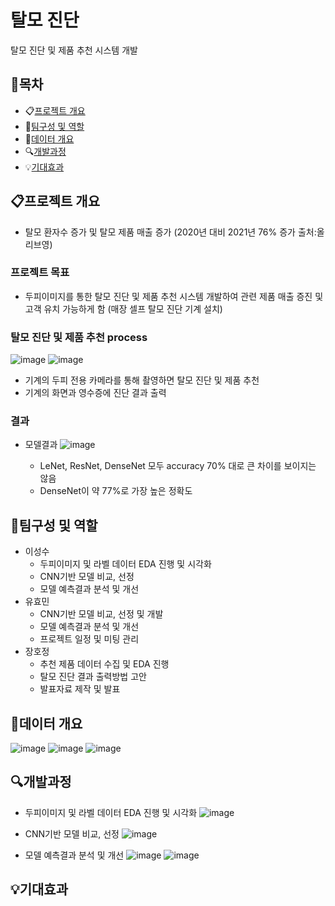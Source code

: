 # 탈모 진단
탈모 진단 및 제품 추천 시스템 개발

## 📃목차
* 📋[프로젝트 개요](#프로젝트-개요)
* 🙋[팀구성 및 역할](#팀구성-및-역할)
* 📁[데이터 개요](#데이터-개요)
* 🔍[개발과정](#개발과정)
* 💡[기대효과](#기대효과)
  
## 📋프로젝트 개요
* 탈모 환자수 증가 및 탈모 제품 매출 증가 (2020년 대비 2021년 76% 증가 출처:올리브영)


### 프로젝트 목표
* 두피이미지를 통한 탈모 진단 및 제품 추천 시스템 개발하여 관련 제품 매출 증진 및 고객 유치 가능하게 함 (매장 셀프 탈모 진단 기계 설치)


### 탈모 진단 및 제품 추천 process

![image](https://github.com/justdoit93/hair_loss/assets/129941418/c82fc56f-2548-4cc9-8238-34a3528b5086)
![image](https://github.com/justdoit93/hair_loss/assets/129941418/f3a9c7b9-d773-42fb-a2e4-7c83009d0e78)

* 기계의 두피 전용 카메라를 통해 촬영하면 탈모 진단 및 제품 추천
* 기계의 화면과 영수증에 진단 결과 출력

### 결과

* 모델결과
![image](https://github.com/justdoit93/hair_loss/assets/129941418/8dd5eaae-1e55-4d4d-a942-3936418179e4)

  * LeNet, ResNet, DenseNet 모두 accuracy 70% 대로 큰 차이를 보이지는 않음
  * DenseNet이 약 77%로 가장 높은 정확도

## 🙋팀구성 및 역할
* 이성수
  * 두피이미지 및 라벨 데이터 EDA 진행 및 시각화
  * CNN기반 모델 비교, 선정
  * 모델 예측결과 분석 및 개선
* 유효민
  * CNN기반 모델 비교, 선정 및 개발
  * 모델 예측결과 분석 및 개선
  * 프로젝트 일정 및 미팅 관리
* 장호정
  * 추천 제품 데이터 수집 및 EDA 진행
  * 탈모 진단 결과 출력방법 고안
  * 발표자료 제작 및 발표
## 📁데이터 개요
![image](https://github.com/justdoit93/illegal_right_turn_detection/assets/129941418/3f849e94-7e1a-45dc-9ee6-e51bc232ccc0)
![image](https://github.com/justdoit93/illegal_right_turn_detection/assets/129941418/f1f93eab-8b6c-4723-91df-d7a0184ab54d)
![image](https://github.com/justdoit93/illegal_right_turn_detection/assets/129941418/97223c9c-5681-4952-b201-6fa51c969f11)
## 🔍개발과정
* 두피이미지 및 라벨 데이터 EDA 진행 및 시각화
![image](https://github.com/justdoit93/hair_loss/assets/129941418/5799fbfd-b733-434e-a76c-017e53fc9523)

* CNN기반 모델 비교, 선정
![image](https://github.com/justdoit93/hair_loss/assets/129941418/66c9794d-8dbb-4901-9de5-3286f8c1581c)

* 모델 예측결과 분석 및 개선
![image](https://github.com/justdoit93/hair_loss/assets/129941418/97f7171e-414d-48c3-ad95-bdb7b482d21a)
![image](https://github.com/justdoit93/hair_loss/assets/129941418/eb51dffe-0626-45b0-96ca-69b7459bee0e)

## 💡기대효과
